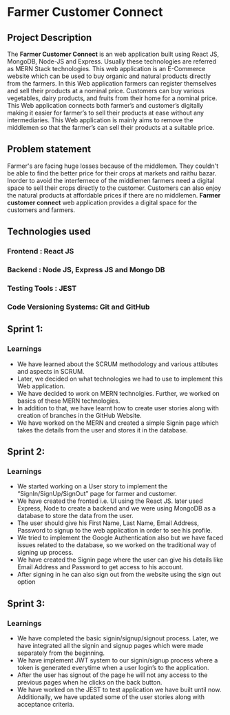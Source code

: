 # Farmer Customer Connect
## Project Description

The **Farmer Customer Connect** is an web application built using React JS, MongoDB, Node-JS and Express. Usually these technologies are referred as MERN Stack technologies. This web application is an E-Commerce website which can be used to buy organic and natural products directly from the farmers. In this Web application farmers can register themselves and sell their products at a nominal price. Customers can buy various vegetables, dairy products, and fruits from their home for a nominal price. This Web application connects both farmer’s and customer’s digitally making it easier for farmer’s to sell their products at ease without any intermediaries. This Web application is mainly aims to remove the middlemen so that the farmer’s can sell their products at a suitable price.

## Problem statement

Farmer's are facing huge losses because of the middlemen. They couldn't be able to find the better price for their crops at markets and raithu bazar. Inorder to avoid the interfernece of the middlemen farmers need a digital space to sell their crops directly to the customer. Customers can also enjoy the natural products at affordable prices if there are no middlemen. **Farmer customer connect** web application provides a digital space for the customers and farmers.

## Technologies used

### Frontend : React JS
### Backend : Node JS, Express JS and Mongo DB
### Testing Tools : JEST
### Code Versioning Systems: Git and GitHub

## Sprint 1:
### Learnings

* We have learned about the SCRUM methodology and various attibutes and aspects in SCRUM. 
* Later, we decided on what technologies we had to use to implement this Web application. 
* We have decided to work on MERN technolgies. Further, we worked on basics of these MERN technologies. 
* In addition to that, we have learnt how to create user stories along with creation of branches in the GitHub Website. 
* We have worked on the MERN and created a simple Signin page which takes the details from the user and stores it in the database.

## Sprint 2:
### Learnings

* We started working on a User story to implement the “SignIn/SignUp/SignOut” page for farmer and customer. 
* We have created the fronted i.e. UI using the React JS. later used Express, Node to create a backend and we were using MongoDB as a database to store the data from the user. 
* The user should give his First Name, Last Name, Email Address, Password to signup to the web application in order to see his profile. 
* We tried to implement the Google Authentication also but we have faced issues related to the database, so we worked on the traditional way of signing up process. 
* We have created the Signin page where the user can give his details like Email Address and Password to get access to his account. 
* After signing in he can also sign out from the website using the sign out option

## Sprint 3:
### Learnings

* We have completed the basic signin/signup/signout process. Later, we have integrated all the signin and signup pages which were made separately from the beginning. 
* We have implement JWT system to our signin/signup process where a token is generated everytime when a user login’s to the application. 
* After the user has signout of the page he will not any access to the previous pages when he clicks on the back button. 
* We have worked on the JEST to test application we have built until now. Additionally, we have updated some of the user stories along with acceptance criteria.


